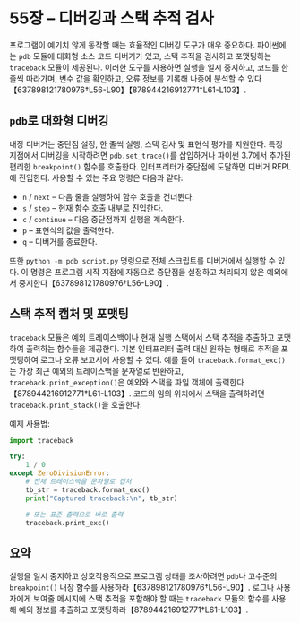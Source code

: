 # 55장 – 디버깅과 스택 추적 검사

프로그램이 예기치 않게 동작할 때는 효율적인 디버깅 도구가 매우 중요하다. 파이썬에는 `pdb` 모듈에 대화형 소스 코드 디버거가 있고, 스택 추적을 검사하고 포맷팅하는 `traceback` 모듈이 제공된다. 이러한 도구를 사용하면 실행을 일시 중지하고, 코드를 한 줄씩 따라가며, 변수 값을 확인하고, 오류 정보를 기록해 나중에 분석할 수 있다【637898121780976†L56-L90】【878944216912771†L61-L103】.

## `pdb`로 대화형 디버깅

내장 디버거는 중단점 설정, 한 줄씩 실행, 스택 검사 및 표현식 평가를 지원한다. 특정 지점에서 디버깅을 시작하려면 `pdb.set_trace()`를 삽입하거나 파이썬 3.7에서 추가된 편리한 `breakpoint()` 함수를 호출한다. 인터프리터가 중단점에 도달하면 디버거 REPL에 진입한다. 사용할 수 있는 주요 명령은 다음과 같다:

* `n` / `next` – 다음 줄을 실행하여 함수 호출을 건너뛴다.
* `s` / `step` – 현재 함수 호출 내부로 진입한다.
* `c` / `continue` – 다음 중단점까지 실행을 계속한다.
* `p` – 표현식의 값을 출력한다.
* `q` – 디버거를 종료한다.

또한 `python -m pdb script.py` 명령으로 전체 스크립트를 디버거에서 실행할 수 있다. 이 명령은 프로그램 시작 지점에 자동으로 중단점을 설정하고 처리되지 않은 예외에서 중지한다【637898121780976†L56-L90】.

## 스택 추적 캡처 및 포맷팅

`traceback` 모듈은 예외 트레이스백이나 현재 실행 스택에서 스택 추적을 추출하고 포맷하여 출력하는 함수들을 제공한다. 기본 인터프리터 출력 대신 원하는 형태로 추적을 포맷팅하여 로그나 오류 보고서에 사용할 수 있다. 예를 들어 `traceback.format_exc()`는 가장 최근 예외의 트레이스백을 문자열로 반환하고, `traceback.print_exception()`은 예외와 스택을 파일 객체에 출력한다【878944216912771†L61-L103】. 코드의 임의 위치에서 스택을 출력하려면 `traceback.print_stack()`을 호출한다.

예제 사용법:

```python
import traceback

try:
    1 / 0
except ZeroDivisionError:
    # 전체 트레이스백을 문자열로 캡처
    tb_str = traceback.format_exc()
    print("Captured traceback:\n", tb_str)

    # 또는 표준 출력으로 바로 출력
    traceback.print_exc()
```

## 요약

실행을 일시 중지하고 상호작용적으로 프로그램 상태를 조사하려면 `pdb`나 고수준의 `breakpoint()` 내장 함수를 사용하라【637898121780976†L56-L90】. 로그나 사용자에게 보여줄 메시지에 스택 추적을 포함해야 할 때는 `traceback` 모듈의 함수를 사용해 예외 정보를 추출하고 포맷팅하라【878944216912771†L61-L103】.